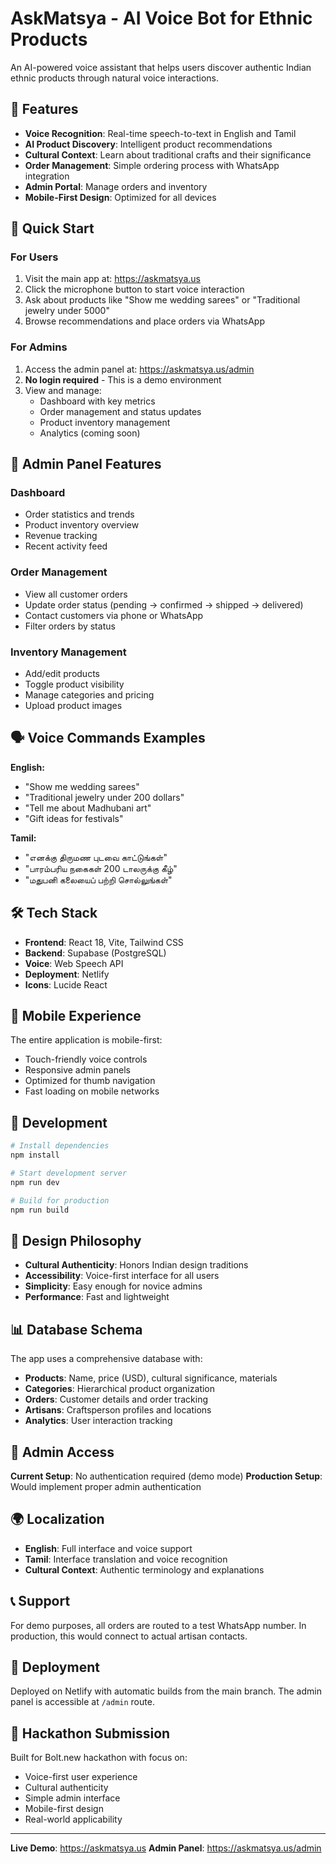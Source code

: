 # AskMatsya - AI Voice Bot for Ethnic Products

An AI-powered voice assistant that helps users discover authentic Indian ethnic products through natural voice interactions.

## 🌟 Features

- **Voice Recognition**: Real-time speech-to-text in English and Tamil
- **AI Product Discovery**: Intelligent product recommendations
- **Cultural Context**: Learn about traditional crafts and their significance
- **Order Management**: Simple ordering process with WhatsApp integration
- **Admin Portal**: Manage orders and inventory
- **Mobile-First Design**: Optimized for all devices

## 🚀 Quick Start

### For Users
1. Visit the main app at: https://askmatsya.us
2. Click the microphone button to start voice interaction
3. Ask about products like "Show me wedding sarees" or "Traditional jewelry under 5000"
4. Browse recommendations and place orders via WhatsApp

### For Admins
1. Access the admin panel at: https://askmatsya.us/admin
2. **No login required** - This is a demo environment
3. View and manage:
   - Dashboard with key metrics
   - Order management and status updates
   - Product inventory management
   - Analytics (coming soon)

## 🎯 Admin Panel Features

### Dashboard
- Order statistics and trends
- Product inventory overview
- Revenue tracking
- Recent activity feed

### Order Management
- View all customer orders
- Update order status (pending → confirmed → shipped → delivered)
- Contact customers via phone or WhatsApp
- Filter orders by status

### Inventory Management
- Add/edit products
- Toggle product visibility
- Manage categories and pricing
- Upload product images

## 🗣️ Voice Commands Examples

**English:**
- "Show me wedding sarees"  
- "Traditional jewelry under 200 dollars"
- "Tell me about Madhubani art"
- "Gift ideas for festivals"

**Tamil:**
- "எனக்கு திருமண புடவை காட்டுங்கள்"
- "பாரம்பரிய நகைகள் 200 டாலருக்கு கீழ்"
- "மதுபனி கலையைப் பற்றி சொல்லுங்கள்"

## 🛠️ Tech Stack

- **Frontend**: React 18, Vite, Tailwind CSS
- **Backend**: Supabase (PostgreSQL)
- **Voice**: Web Speech API
- **Deployment**: Netlify
- **Icons**: Lucide React

## 📱 Mobile Experience

The entire application is mobile-first:
- Touch-friendly voice controls
- Responsive admin panels
- Optimized for thumb navigation
- Fast loading on mobile networks

## 🔧 Development

```bash
# Install dependencies
npm install

# Start development server
npm run dev

# Build for production
npm run build
```

## 🎨 Design Philosophy

- **Cultural Authenticity**: Honors Indian design traditions
- **Accessibility**: Voice-first interface for all users
- **Simplicity**: Easy enough for novice admins
- **Performance**: Fast and lightweight

## 📊 Database Schema

The app uses a comprehensive database with:
- **Products**: Name, price (USD), cultural significance, materials
- **Categories**: Hierarchical product organization
- **Orders**: Customer details and order tracking
- **Artisans**: Craftsperson profiles and locations
- **Analytics**: User interaction tracking

## 🔐 Admin Access

**Current Setup**: No authentication required (demo mode)
**Production Setup**: Would implement proper admin authentication

## 🌍 Localization

- **English**: Full interface and voice support
- **Tamil**: Interface translation and voice recognition
- **Cultural Context**: Authentic terminology and explanations

## 📞 Support

For demo purposes, all orders are routed to a test WhatsApp number. In production, this would connect to actual artisan contacts.

## 🚀 Deployment

Deployed on Netlify with automatic builds from the main branch. The admin panel is accessible at `/admin` route.

## 🎯 Hackathon Submission

Built for Bolt.new hackathon with focus on:
- Voice-first user experience
- Cultural authenticity
- Simple admin interface
- Mobile-first design
- Real-world applicability

---

**Live Demo**: https://askmatsya.us
**Admin Panel**: https://askmatsya.us/admin
